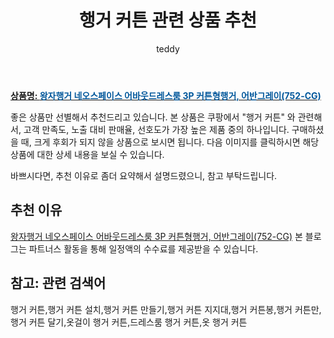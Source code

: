 ﻿---
layout: post
title:  "행거 커튼 관련 상품 추천"
author: teddy
categories: [ 가구/인테리어 ]
tags: [행거 커튼,행거 커튼 설치,행거 커튼 만들기,행거 커튼 지지대,행거 커튼봉,행거 커튼만,행거 커튼 달기,옷걸이 행거 커튼,드레스룸 행거 커튼,옷 행거 커튼]
image: https://static.coupangcdn.com/image/vendor_inventory/c236/916145941211c9e2a75c867c96f1a494a4399f451b5d1e433ee8f7675535.jpg 
description: "쿠팡에서 행거 커튼 관련 상품으로 가장 고객 선호도가 높은 제품 중 하나입니다."
---

<a href="https://link.coupang.com/re/AFFSDP?lptag=AF5184500&pageKey=113855180&itemId=341827797&vendorItemId=3837477913&traceid=V0-153-db3d5cb3047500db"><b>상품명: <font color='#01579B'>왕자행거 네오스페이스 어바웃드레스룸 3P 커튼형행거, 어반그레이(752-CG)</font></b></a>

좋은 상품만 선별해서 추천드리고 있습니다.
본 상품은 쿠팡에서 "행거 커튼" 와 관련해서, 고객 만족도, 노출 대비 판매율, 선호도가 가장 높은 제품 중의 하나입니다.
구매하셨을 때, 크게 후회가 되지 않을 상품으로 보시면 됩니다. 
다음 이미지를 클릭하시면 해당 상품에 대한 상세 내용을 보실 수 있습니다.

바쁘시다면, 추천 이유로 좀더 요약해서 설명드렸으니, 참고 부탁드립니다.

## 추천 이유 

<a href="https://link.coupang.com/re/AFFSDP?lptag=AF5184500&pageKey=113855180&itemId=341827797&vendorItemId=3837477913&traceid=V0-153-db3d5cb3047500db">왕자행거 네오스페이스 어바웃드레스룸 3P 커튼형행거, 어반그레이(752-CG)</a>
본 블로그는 파트너스 활동을 통해 일정액의 수수료를 제공받을 수 있습니다.

## 참고: 관련 검색어    
행거 커튼,행거 커튼 설치,행거 커튼 만들기,행거 커튼 지지대,행거 커튼봉,행거 커튼만,행거 커튼 달기,옷걸이 행거 커튼,드레스룸 행거 커튼,옷 행거 커튼